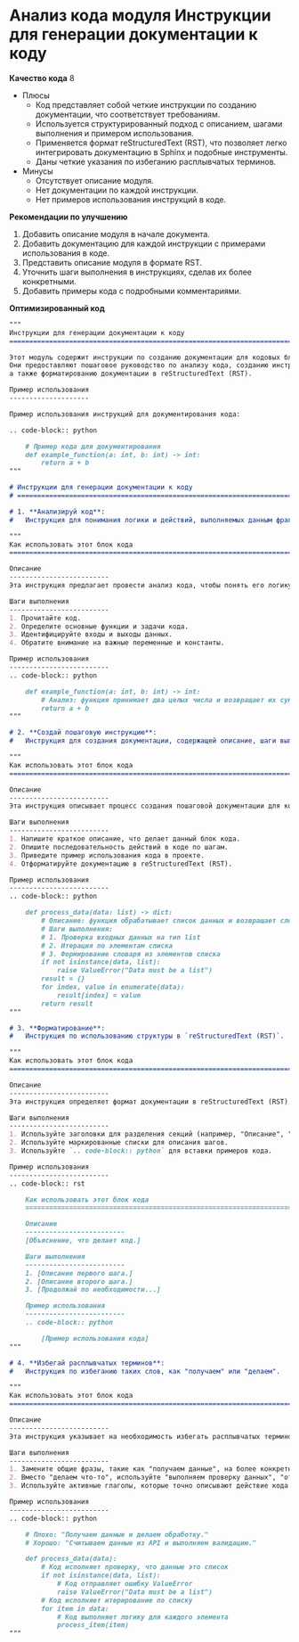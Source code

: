 # Анализ кода модуля Инструкции для генерации документации к коду

**Качество кода**
8
- Плюсы
    -  Код представляет собой четкие инструкции по созданию документации, что соответствует требованиям.
    -  Используется структурированный подход с описанием, шагами выполнения и примером использования.
    -  Применяется формат reStructuredText (RST), что позволяет легко интегрировать документацию в Sphinx и подобные инструменты.
    -  Даны четкие указания по избеганию расплывчатых терминов.
- Минусы
    -  Отсутствует описание модуля.
    -  Нет документации по каждой инструкции.
    -  Нет примеров использования инструкций в коде.

**Рекомендации по улучшению**

1.  Добавить описание модуля в начале документа.
2.  Добавить документацию для каждой инструкции с примерами использования в коде.
3.  Представить описание модуля в формате RST.
4.  Уточнить шаги выполнения в инструкциях, сделав их более конкретными.
5.  Добавить примеры кода с подробными комментариями.

**Оптимизированный код**

```markdown
"""
Инструкции для генерации документации к коду
=========================================================================================

Этот модуль содержит инструкции по созданию документации для кодовых блоков.
Они предоставляют пошаговое руководство по анализу кода, созданию инструкций,
а также форматированию документации в reStructuredText (RST).

Пример использования
--------------------

Пример использования инструкций для документирования кода:

.. code-block:: python

    # Пример кода для документирования
    def example_function(a: int, b: int) -> int:
        return a + b
"""

# Инструкции для генерации документации к коду
# =========================================================================================

# 1. **Анализируй код**:
#   Инструкция для понимания логики и действий, выполняемых данным фрагментом кода.

"""
Как использовать этот блок кода
=========================================================================================

Описание
-------------------------
Эта инструкция предлагает провести анализ кода, чтобы понять его логику и действия.

Шаги выполнения
-------------------------
1. Прочитайте код.
2. Определите основные функции и задачи кода.
3. Идентифицируйте входы и выходы данных.
4. Обратите внимание на важные переменные и константы.

Пример использования
-------------------------
.. code-block:: python

    def example_function(a: int, b: int) -> int:
        # Анализ: функция принимает два целых числа и возвращает их сумму
        return a + b
"""

# 2. **Создай пошаговую инструкцию**:
#   Инструкция для создания документации, содержащей описание, шаги выполнения и пример использования.

"""
Как использовать этот блок кода
=========================================================================================

Описание
-------------------------
Эта инструкция описывает процесс создания пошаговой документации для кодовых блоков.

Шаги выполнения
-------------------------
1. Напишите краткое описание, что делает данный блок кода.
2. Опишите последовательность действий в коде по шагам.
3. Приведите пример использования кода в проекте.
4. Отформатируйте документацию в reStructuredText (RST).

Пример использования
-------------------------
.. code-block:: python

    def process_data(data: list) -> dict:
        # Описание: функция обрабатывает список данных и возвращает словарь
        # Шаги выполнения:
        # 1. Проверка входных данных на тип list
        # 2. Итерация по элементам списка
        # 3. Формирование словаря из элементов списка
        if not isinstance(data, list):
            raise ValueError("Data must be a list")
        result = {}
        for index, value in enumerate(data):
            result[index] = value
        return result
"""

# 3. **Форматирование**:
#   Инструкция по использованию структуры в `reStructuredText (RST)`.

"""
Как использовать этот блок кода
=========================================================================================

Описание
-------------------------
Эта инструкция определяет формат документации в reStructuredText (RST).

Шаги выполнения
-------------------------
1. Используйте заголовки для разделения секций (например, "Описание", "Шаги выполнения", "Пример использования").
2. Используйте маркированные списки для описания шагов.
3. Используйте `.. code-block:: python` для вставки примеров кода.

Пример использования
-------------------------
.. code-block:: rst

    Как использовать этот блок кода
    =========================================================================================

    Описание
    -------------------------
    [Объяснение, что делает код.]

    Шаги выполнения
    -------------------------
    1. [Описание первого шага.]
    2. [Описание второго шага.]
    3. [Продолжай по необходимости...]

    Пример использования
    -------------------------
    .. code-block:: python

        [Пример использования кода]
"""

# 4. **Избегай расплывчатых терминов**:
#   Инструкция по избеганию таких слов, как "получаем" или "делаем".

"""
Как использовать этот блок кода
=========================================================================================

Описание
-------------------------
Эта инструкция указывает на необходимость избегать расплывчатых терминов.

Шаги выполнения
-------------------------
1. Замените общие фразы, такие как "получаем данные", на более конкретные, например "считываем данные из файла".
2. Вместо "делаем что-то", используйте "выполняем проверку данных", "отправляем запрос" или "сохраняем результаты".
3. Используйте активные глаголы, которые точно описывают действие кода.

Пример использования
-------------------------
.. code-block:: python

    # Плохо: "Получаем данные и делаем обработку."
    # Хорошо: "Считываем данные из API и выполняем валидацию."

    def process_data(data):
        # Код исполняет проверку, что данные это список
        if not isinstance(data, list):
            # Код отправляет ошибку ValueError
            raise ValueError("Data must be a list")
        # Код исполняет итерирование по списку
        for item in data:
            # Код выполняет логику для каждого элемента
            process_item(item)
"""
```